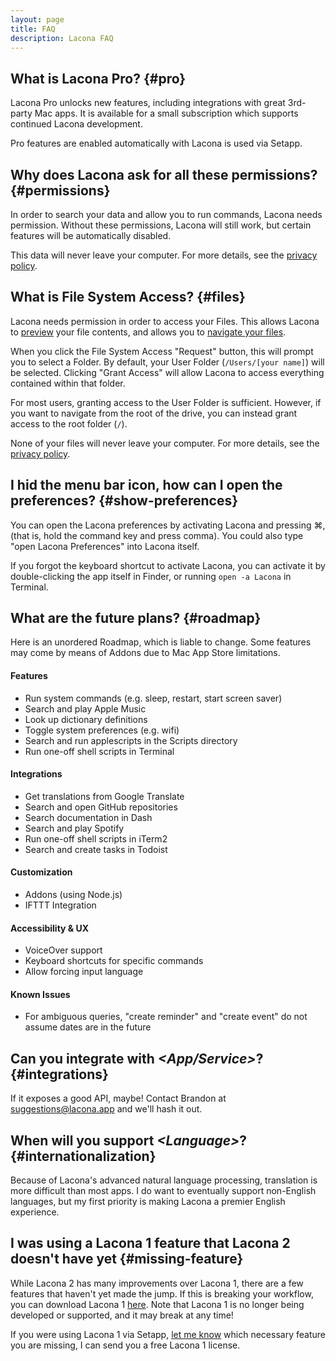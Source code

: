 ```yaml
---
layout: page
title: FAQ
description: Lacona FAQ
---
```


## What is Lacona Pro? {#pro}

Lacona Pro unlocks new features, including integrations with great 3rd-party Mac apps. It is available for a small subscription which supports continued Lacona development.

Pro features are enabled automatically with Lacona is used via Setapp.

## Why does Lacona ask for all these permissions?  {#permissions}

In order to search your data and allow you to run commands, Lacona needs permission. Without these permissions, Lacona will still work, but certain features will be automatically disabled.

This data will never leave your computer. For more details, see the [privacy policy](/privacy).

## What is File System Access?  {#files}

Lacona needs permission in order to access your Files. This allows Lacona to [preview](/guide#previews) your file contents, and allows you to [navigate your files](/guide#path-navigation).

When you click the File System Access "Request" button, this will prompt you to select a Folder. By default, your User Folder (`/Users/[your name]`) will be selected. Clicking "Grant Access" will allow Lacona to access everything contained within that folder.

For most users, granting access to the User Folder is sufficient. However, if you want to navigate from the root of the drive, you can instead grant access to the root folder (`/`).

None of your files will never leave your computer. For more details, see the [privacy policy](/privacy).

## I hid the menu bar icon, how can I open the preferences? {#show-preferences}

You can open the Lacona preferences by activating Lacona and pressing ⌘, (that is, hold the command key and press comma). You could also type "open Lacona Preferences" into Lacona itself.

If you forgot the keyboard shortcut to activate Lacona, you can activate it by double-clicking the app itself in Finder, or running `open -a Lacona` in Terminal.

## What are the future plans? {#roadmap}

Here is an unordered Roadmap, which is liable to change. Some features may come by means of Addons due to Mac App Store limitations.

#### Features

- Run system commands (e.g. sleep, restart, start screen saver)
- Search and play Apple Music
- Look up dictionary definitions
- Toggle system preferences (e.g. wifi)
- Search and run applescripts in the Scripts directory
- Run one-off shell scripts in Terminal

#### Integrations

- Get translations from Google Translate
- Search and open GitHub repositories
- Search documentation in Dash
- Search and play Spotify
- Run one-off shell scripts in iTerm2
- Search and create tasks in Todoist

#### Customization

- Addons (using Node.js)
- IFTTT Integration

#### Accessibility & UX

- VoiceOver support
- Keyboard shortcuts for specific commands
- Allow forcing input language

#### Known Issues

- For ambiguous queries, "create reminder" and "create event" do not assume dates are in the future

## Can you integrate with _\<App/Service\>_?  {#integrations}

If it exposes a good API, maybe! Contact Brandon at [suggestions@lacona.app](mailto:suggestions@lacona.app) and we'll hash it out.

## When will you support _\<Language\>_? {#internationalization}

Because of Lacona's advanced natural language processing, translation is more difficult than most apps. I do want to eventually support non-English languages, but my first priority is making Lacona a premier English experience.

## I was using a Lacona 1 feature that Lacona 2 doesn't have yet {#missing-feature}

While Lacona 2 has many improvements over Lacona 1, there are a few features that haven't yet made the jump. If this is breaking your workflow, you can download Lacona 1 [here](https://download.lacona.io/packages/latest/Lacona.zip). Note that Lacona 1 is no longer being developed or supported, and it may break at any time!

If you were using Lacona 1 via Setapp, [let me know](mailto:brandonhorst@lacona.app?subject=Lacona%202%20is%20missing%20a%20feature) which necessary feature you are missing, I can send you a free Lacona 1 license.
